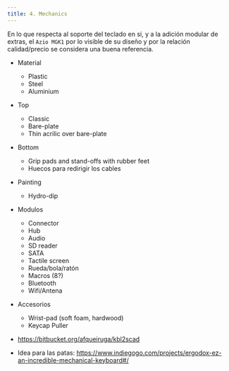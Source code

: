 ```yaml
---
title: 4. Mechanics
---
```


En lo que respecta al soporte del teclado en sí, y a la adición modular de extras, el `Azio MGK1` por lo visible de su diseño y por la relación calidad/precio se considera una buena referencia.

- Material
  - Plastic
  - Steel
  - Aluminium
- Top
  - Classic
  - Bare-plate
  - Thin acrilic over bare-plate
- Bottom
  - Grip pads and stand-offs with rubber feet
  - Huecos para redirigir los cables
- Painting
  - Hydro-dip
- Modulos
  - Connector
  - Hub
  - Audio
  - SD reader
  - SATA
  - Tactile screen
  - Rueda/bola/ratón
  - Macros (8?)
  - Bluetooth
  - Wifi/Antena
- Accesorios
  - Wrist-pad (soft foam, hardwood)
  - Keycap Puller

- https://bitbucket.org/afqueiruga/kbl2scad
- Idea para las patas: https://www.indiegogo.com/projects/ergodox-ez-an-incredible-mechanical-keyboard#/
